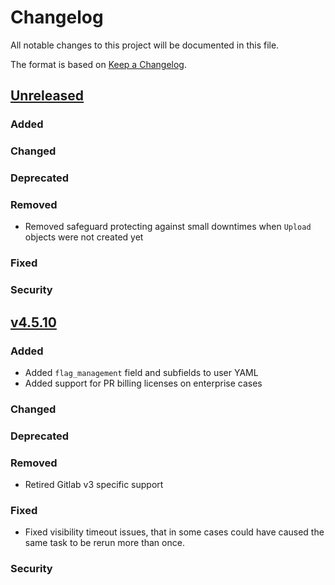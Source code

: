 # Changelog

All notable changes to this project will be documented in this file.

The format is based on [Keep a Changelog](https://keepachangelog.com/en/1.0.0/).

## [Unreleased]

### Added

### Changed

### Deprecated

### Removed
- Removed safeguard protecting against small downtimes when `Upload` objects were not created yet

### Fixed

### Security

## [v4.5.10]

### Added
- Added `flag_management` field and subfields to user YAML
- Added support for PR billing licenses on enterprise cases

### Changed

### Deprecated

### Removed
- Retired Gitlab v3 specific support

### Fixed
- Fixed visibility timeout issues, that in some cases could have caused the same task to be rerun more than once.

### Security


[unreleased]: https://github.com/codecov/worker/compare/v4.5.9...HEAD
[v4.5.10]: https://github.com/codecov/worker/compare/v4.5.9...v4.5.10

